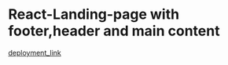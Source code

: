 # React-Landing-page with footer,header and main content 
[deployment_link](https://react-landing-page-5lzt3dnr4-rohith-rajs-projects.vercel.app/)

